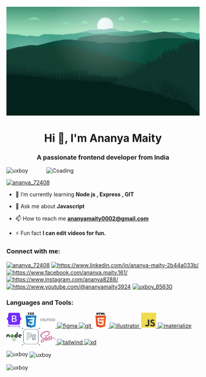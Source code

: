 ![Banner](https://github.com/uxboy/uxboy/blob/main/banner.jpg)


<h1 align="center">Hi 👋, I'm Ananya Maity</h1>
<h3 align="center">A passionate frontend developer from India</h3>
<img align="right" src="https://user-images.githubusercontent.com/74038190/225813708-98b745f2-7d22-48cf-9150-083f1b00d6c9.gif" alt="Coading" width="400px">

<p align="left"> <img src="https://komarev.com/ghpvc/?username=uxboy&label=Profile%20views&color=0e75b6&style=flat" alt="uxboy" /> </p>

<p align="left"> <a href="https://twitter.com/ananya_72408" target="blank"><img src="https://img.shields.io/twitter/follow/ananya_72408?logo=twitter&style=for-the-badge" alt="ananya_72408" /></a> </p>

- 🌱 I’m currently learning **Node js , Express , GIT**

- 💬 Ask me about **Javascript**

- 📫 How to reach me **ananyamaity0002@gmail.com**

- ⚡ Fun fact **I can edit videos for fun.**

<h3 align="left">Connect with me:</h3>
<p align="left">
<a href="https://twitter.com/ananya_72408" target="blank"><img align="center" src="https://raw.githubusercontent.com/rahuldkjain/github-profile-readme-generator/master/src/images/icons/Social/twitter.svg" alt="ananya_72408" height="30" width="40" /></a>
<a href="https://linkedin.com/in/https://www.linkedin.com/in/ananya-maity-2b44a033b/" target="blank"><img align="center" src="https://raw.githubusercontent.com/rahuldkjain/github-profile-readme-generator/master/src/images/icons/Social/linked-in-alt.svg" alt="https://www.linkedin.com/in/ananya-maity-2b44a033b/" height="30" width="40" /></a>
<a href="https://fb.com/https://www.facebook.com/ananya.maity.161/" target="blank"><img align="center" src="https://raw.githubusercontent.com/rahuldkjain/github-profile-readme-generator/master/src/images/icons/Social/facebook.svg" alt="https://www.facebook.com/ananya.maity.161/" height="30" width="40" /></a>
<a href="https://instagram.com/https://www.instagram.com/ananya8288/" target="blank"><img align="center" src="https://raw.githubusercontent.com/rahuldkjain/github-profile-readme-generator/master/src/images/icons/Social/instagram.svg" alt="https://www.instagram.com/ananya8288/" height="30" width="40" /></a>
<a href="https://www.youtube.com/c/https://www.youtube.com/@ananyamaity3924" target="blank"><img align="center" src="https://raw.githubusercontent.com/rahuldkjain/github-profile-readme-generator/master/src/images/icons/Social/youtube.svg" alt="https://www.youtube.com/@ananyamaity3924" height="30" width="40" /></a>
<a href="https://discord.gg/uxboy_85630" target="blank"><img align="center" src="https://raw.githubusercontent.com/rahuldkjain/github-profile-readme-generator/master/src/images/icons/Social/discord.svg" alt="uxboy_85630" height="30" width="40" /></a>
</p>

<h3 align="left">Languages and Tools:</h3>
<p align="left"> <a href="https://getbootstrap.com" target="_blank" rel="noreferrer"> <img src="https://raw.githubusercontent.com/devicons/devicon/master/icons/bootstrap/bootstrap-plain-wordmark.svg" alt="bootstrap" width="40" height="40"/> </a> <a href="https://www.w3schools.com/css/" target="_blank" rel="noreferrer"> <img src="https://raw.githubusercontent.com/devicons/devicon/master/icons/css3/css3-original-wordmark.svg" alt="css3" width="40" height="40"/> </a> <a href="https://expressjs.com" target="_blank" rel="noreferrer"> <img src="https://raw.githubusercontent.com/devicons/devicon/master/icons/express/express-original-wordmark.svg" alt="express" width="40" height="40"/> </a> <a href="https://www.figma.com/" target="_blank" rel="noreferrer"> <img src="https://www.vectorlogo.zone/logos/figma/figma-icon.svg" alt="figma" width="40" height="40"/> </a> <a href="https://git-scm.com/" target="_blank" rel="noreferrer"> <img src="https://www.vectorlogo.zone/logos/git-scm/git-scm-icon.svg" alt="git" width="40" height="40"/> </a> <a href="https://www.w3.org/html/" target="_blank" rel="noreferrer"> <img src="https://raw.githubusercontent.com/devicons/devicon/master/icons/html5/html5-original-wordmark.svg" alt="html5" width="40" height="40"/> </a> <a href="https://www.adobe.com/in/products/illustrator.html" target="_blank" rel="noreferrer"> <img src="https://www.vectorlogo.zone/logos/adobe_illustrator/adobe_illustrator-icon.svg" alt="illustrator" width="40" height="40"/> </a> <a href="https://developer.mozilla.org/en-US/docs/Web/JavaScript" target="_blank" rel="noreferrer"> <img src="https://raw.githubusercontent.com/devicons/devicon/master/icons/javascript/javascript-original.svg" alt="javascript" width="40" height="40"/> </a> <a href="https://materializecss.com/" target="_blank" rel="noreferrer"> <img src="https://raw.githubusercontent.com/prplx/svg-logos/5585531d45d294869c4eaab4d7cf2e9c167710a9/svg/materialize.svg" alt="materialize" width="40" height="40"/> </a> <a href="https://nodejs.org" target="_blank" rel="noreferrer"> <img src="https://raw.githubusercontent.com/devicons/devicon/master/icons/nodejs/nodejs-original-wordmark.svg" alt="nodejs" width="40" height="40"/> </a> <a href="https://www.photoshop.com/en" target="_blank" rel="noreferrer"> <img src="https://raw.githubusercontent.com/devicons/devicon/master/icons/photoshop/photoshop-line.svg" alt="photoshop" width="40" height="40"/> </a> <a href="https://sass-lang.com" target="_blank" rel="noreferrer"> <img src="https://raw.githubusercontent.com/devicons/devicon/master/icons/sass/sass-original.svg" alt="sass" width="40" height="40"/> </a> <a href="https://tailwindcss.com/" target="_blank" rel="noreferrer"> <img src="https://www.vectorlogo.zone/logos/tailwindcss/tailwindcss-icon.svg" alt="tailwind" width="40" height="40"/> </a> <a href="https://www.adobe.com/products/xd.html" target="_blank" rel="noreferrer"> <img src="https://cdn.worldvectorlogo.com/logos/adobe-xd.svg" alt="xd" width="40" height="40"/> </a> </p>

<p><img align="left" src="https://github-readme-stats.vercel.app/api/top-langs?username=uxboy&show_icons=true&locale=en&layout=compact" alt="uxboy" /></p>

<p>&nbsp;<img align="center" src="https://github-readme-stats.vercel.app/api?username=uxboy&show_icons=true&locale=en" alt="uxboy" /></p>

<p><img align="center" src="https://github-readme-streak-stats.herokuapp.com/?user=uxboy&" alt="uxboy" /></p>

